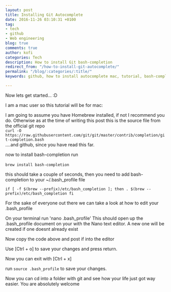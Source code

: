 ```yaml
---
layout: post
title: Installing Git Autocomplete
date: 2016-11-26 03:10:31 +0100
tag:
- tech
- github
- Web engineering
blog: true
comments: true
author: kofi
categories: Tech
description: How to install Git bash-completion
redirect_from: "/how-to-install-git-autocomplete/"
permalink: "/blog/:categories/:title/"
keywords: github, how to install autocomplete mac, tutorial, bash-completion

---
```

Now lets get started... :D

I am a mac user so this tutorial will be for mac:

I am going to assume you have Homebrew installed, if not I recommend you do.
Otherwise as at the time of writing this post this is the source file from the official git repo
<br>
`curl -O https://raw.githubusercontent.com/git/git/master/contrib/completion/git-completion.bash`
<br>
....and github, since you have read this far.

now to install bash-completion run
<br>
<br>
`brew install bash-completion`

this should take a couple of seconds, then you need to add bash-completion to your \~/.bash_profile file

`if [ -f $(brew --prefix)/etc/bash_completion ]; then . $(brew --prefix)/etc/bash_completion fi`

For the sake of everyone out there we can take a look at how to edit your .bash_profile

On your terminal run
'nano .bash_profile'
This should open up the .bash_profile document on your with the Nano text editor. A new one will be created if one doesnt already exist

Now copy the code above and post if into the editor

Use \[Ctrl + o\] to save your changes and press return.

Now you can exit with \[Ctrl + x\]

run `source .bash_profile` to save your changes.

Now you can cd into a folder with git and see how your life just got way easier. You are absolutely welcome